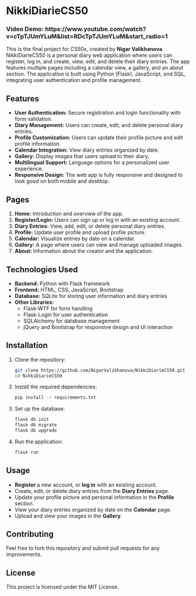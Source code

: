 # NikkiDiarieCS50

<h3> Video Demo: https://www.youtube.com/watch?v=cTpTJUmYLuM&list=RDcTpTJUmYLuM&start_radio=1 </h3>

This is the final project for CS50x, created by **Nigar Valikhanova**. NikkiDiarieCS50 is a personal diary web application where users can register, log in, and create, view, edit, and delete their diary entries. The app features multiple pages including a calendar view, a gallery, and an about section. The application is built using Python (Flask), JavaScript, and SQL, integrating user authentication and profile management.

## Features

- **User Authentication:** Secure registration and login functionality with form validation.
- **Diary Management:** Users can create, edit, and delete personal diary entries.
- **Profile Customization:** Users can update their profile picture and edit profile information.
- **Calendar Integration:** View diary entries organized by date.
- **Gallery:** Display images that users upload to their diary.
- **Multilingual Support:** Language options for a personalized user experience.
- **Responsive Design:** The web app is fully responsive and designed to look good on both mobile and desktop.

## Pages

1. **Home:** Introduction and overview of the app.
2. **Register/Login:** Users can sign up or log in with an existing account.
3. **Diary Entries:** View, add, edit, or delete personal diary entries.
4. **Profile:** Update user profile and upload profile picture.
5. **Calendar:** Visualize entries by date on a calendar.
6. **Gallery:** A page where users can view and manage uploaded images.
7. **About:** Information about the creator and the application.

## Technologies Used

- **Backend:** Python with Flask framework
- **Frontend:** HTML, CSS, JavaScript, Bootstrap
- **Database:** SQLite for storing user information and diary entries
- **Other Libraries:**
  - Flask-WTF for form handling
  - Flask-Login for user authentication
  - SQLAlchemy for database management
  - jQuery and Bootstrap for responsive design and UI interaction

## Installation

1. Clone the repository:
   ```bash
   git clone https://github.com/NigarValikhanova/NikkiDiarieCS50.git
   cd NikkiDiarieCS50
   ```

2. Install the required dependencies:
   ```bash
   pip install -r requirements.txt
   ```

3. Set up the database:
   ```bash
   flask db init
   flask db migrate
   flask db upgrade
   ```

4. Run the application:
   ```bash
   flask run
   ```

## Usage

- **Register** a new account, or **log in** with an existing account.
- Create, edit, or delete diary entries from the **Diary Entries** page.
- Update your profile picture and personal information in the **Profile** section.
- View your diary entries organized by date on the **Calendar** page.
- Upload and view your images in the **Gallery**.

## Contributing

Feel free to fork this repository and submit pull requests for any improvements.

## License

This project is licensed under the MIT License.
